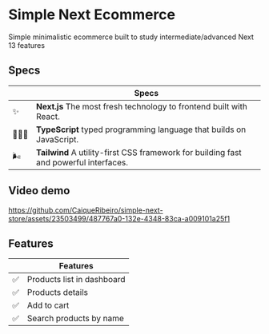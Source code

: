 # Simple Next Ecommerce

Simple minimalistic ecommerce built to study intermediate/advanced Next 13 features

## Specs

|     | Specs                                                                                                                |
| --- | -------------------------------------------------------------------------------------------------------------------- |
| ✨  | **Next.js** The most fresh technology to frontend built with React.                                             |
| 🧙🏼‍♀️  | **TypeScript** typed programming language that builds on JavaScript.                                                                                          |
| 🌬️   | **Tailwind** A utility-first CSS framework for building fast and powerful interfaces.|

## Video demo
https://github.com/CaiqueRibeiro/simple-next-store/assets/23503499/487767a0-132e-4348-83ca-a009101a25f1


## Features

|     | Features                                                                                                             |
| --- | -------------------------------------------------------------------------------------------------------------------- |
| ✅  | Products list in dashboard                                                     |
| ✅  | Products details                                           |
| ✅  | Add to cart                                        |
| ✅  | Search products by name                                     |
